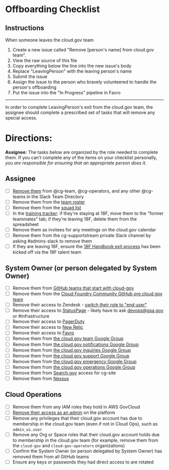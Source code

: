 # Offboarding Checklist

## Instructions

When someone leaves the cloud.gov team

1. Create a new issue called "Remove [person's name] from cloud.gov team".
2. View the raw source of this file
3. Copy everything below the line into the new issue's body
4. Replace "LeavingPerson" with the leaving person's name
5. Submit the issue
6. Assign the issue to the person who bravely volunteered to handle the person's offboarding
7. Put the issue into the "In Progress" pipeline in Favro

---

In order to complete LeavingPerson's exit from the cloud.gov team, the assignee should complete a prescribed set of tasks that will remove any special access.

# Directions:
**Assignee:** The tasks below are organized by the role needed to complete them. If you can’t complete any of the items on your checklist personally, _you are responsible for ensuring that an appropriate person does it_.

## Assignee
- [ ] [Remove them](https://get.slack.help/hc/en-us/articles/212906697-User-Groups) from @cg-team, @cg-operators, and any other @cg- teams in the Slack Team Directory
- [ ] Remove them from the [team roster](https://docs.google.com/spreadsheets/d/1mW3tphZ98ExmMxLHPogSpTq8DzYr5Oh8_SHnOTvjRWM/edit#gid=0)
- [ ] Remove them from the [squad list](https://github.com/18F/cg-product/blob/master/DeliveryProcess.md#squads)
- [ ] In the [training tracker](https://docs.google.com/spreadsheets/d/1hqU6cNeEB293OT0j3OvbdAFRkrf2zDOrPVxGfnr4sSw/edit#gid=0): if they're staying at 18F, move them to the "former teammates" tab; if they're leaving 18F, delete them from the spreadsheet
- [ ] Remove them as invitees for any meetings on the cloud.gov calendar
- [ ] Remove them from the cg-supportstream private Slack channel by asking #admins-slack to remove them
- [ ] If they are leaving 18F, ensure the [18F Handbook exit process](https://handbook.18f.gov/leaving-tts/#offboarding-process) has been kicked off via the 18F talent team

## System Owner (or person delegated by System Owner)
- [ ] Remove them from [GitHub teams that start with cloud-gov](https://github.com/orgs/18F/teams?utf8=%E2%9C%93&query=cloud-gov)
- [ ] Remove them from the [Cloud Foundry Community GitHub org cloud.gov team](https://github.com/orgs/cloudfoundry-community/teams/cloud-gov/members)
- [ ] Remove their access to Zendesk - [switch their role to "end user"](https://cloud-gov.zendesk.com/agent/admin/people)
- [ ] Remove their access to [StatusPage](https://manage.statuspage.io/organizations/btc69fwyvjh7/team) - likely have to ask devops@gsa.gov or #infrastructure
- [ ] Remove their access to [PagerDuty](https://18fi.pagerduty.com/users)
- [ ] Remove their access to [New Relic](https://rpm.newrelic.com/accounts/907948)
- [ ] Remove their access to [Favro](https://favro.com/organization/1e11108a2da81e3bd7153a7a/1c6c9af1003b58d597b43ef4?onShow=administration)
- [ ] Remove them from [the cloud.gov team Google Group](https://groups.google.com/a/gsa.gov/forum/?hl=en#!managemembers/cloud-gov/members/active)
- [ ] Remove them from [the cloud.gov notifications Google Group](https://groups.google.com/a/gsa.gov/forum/?hl=en#!managemembers/cloud-gov-notifications/members/active)
- [ ] Remove them from [the cloud.gov inquiries Google Group](https://groups.google.com/a/gsa.gov/forum/?hl=en#!managemembers/cloud-gov-inquiries/members/active)
- [ ] Remove them from [the cloud.gov support Google Group](https://groups.google.com/a/gsa.gov/forum/?hl=en#!managemembers/cloud-gov-support/members/active)
- [ ] Remove them from [the cloud.gov emergency Google Group](https://groups.google.com/a/gsa.gov/forum/?hl=en#!managemembers/cloud-gov-emergency/members/active)
- [ ] Remove them from [the cloud.gov operations Google Group](https://groups.google.com/a/gsa.gov/forum/#!managemembers/cloud-gov-operations/members/active)
- [ ] Remove them from [Search.gov](https://search.gov/) access for cg-site
- [ ] Remove them from [Nessus](https://nessus.fr.cloud.gov/#/settings/users)

## Cloud Operations
- [ ] Remove them from any IAM roles they hold in AWS GovCloud
- [ ] [Remove their access as an admin](https://cloud.gov/docs/ops/managing-users/#managing-admins) on the platform
- [ ] Remove any privileges that their cloud.gov account has due to membership in the cloud.gov team (even if not in Cloud Ops), such as `admin_ui.user`
- [ ] Remove any Org or Space roles that their cloud.gov account holds due to membership in the cloud.gov team (for example, remove them from the `cloud-gov` and `cloud-gov-operators` organizations)
- [ ] Confirm the System Owner (or person delegated by System Owner) has removed them from all GitHub teams
- [ ] Ensure any keys or passwords they had direct access to are rotated
